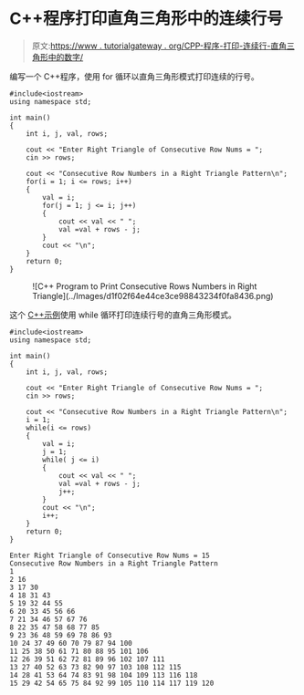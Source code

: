 # C++程序打印直角三角形中的连续行号

> 原文:[https://www . tutorialgateway . org/CPP-程序-打印-连续行-直角三角形中的数字/](https://www.tutorialgateway.org/cpp-program-to-print-consecutive-rows-numbers-in-right-triangle/)

编写一个 C++程序，使用 for 循环以直角三角形模式打印连续的行号。

```
#include<iostream>
using namespace std;

int main()
{
	int i, j, val, rows;

    cout << "Enter Right Triangle of Consecutive Row Nums = ";
    cin >> rows;

    cout << "Consecutive Row Numbers in a Right Triangle Pattern\n"; 
    for(i = 1; i <= rows; i++)
    {
        val = i;
    	for(j = 1; j <= i; j++)
		{
            cout << val << " ";
            val =val + rows - j;
        }
        cout << "\n";
    }		
 	return 0;
}
```

<figure class="wp-block-image size-large">![C++ Program to Print Consecutive Rows Numbers in Right Triangle](../Images/d1f02f64e44ce3ce98843234f0fa8436.png)</figure>

这个 [C++示例](https://www.tutorialgateway.org/cpp-programs/)使用 while 循环打印连续行号的直角三角形模式。

```
#include<iostream>
using namespace std;

int main()
{
	int i, j, val, rows;

    cout << "Enter Right Triangle of Consecutive Row Nums = ";
    cin >> rows;

    cout << "Consecutive Row Numbers in a Right Triangle Pattern\n"; 
    i = 1;
    while(i <= rows)
    {
        val = i;
        j = 1;
    	while( j <= i)
		{
            cout << val << " ";
            val =val + rows - j;
            j++;
        }
        cout << "\n";
        i++;
    }		
 	return 0;
}
```

```
Enter Right Triangle of Consecutive Row Nums = 15
Consecutive Row Numbers in a Right Triangle Pattern
1 
2 16 
3 17 30 
4 18 31 43 
5 19 32 44 55 
6 20 33 45 56 66 
7 21 34 46 57 67 76 
8 22 35 47 58 68 77 85 
9 23 36 48 59 69 78 86 93 
10 24 37 49 60 70 79 87 94 100 
11 25 38 50 61 71 80 88 95 101 106 
12 26 39 51 62 72 81 89 96 102 107 111 
13 27 40 52 63 73 82 90 97 103 108 112 115 
14 28 41 53 64 74 83 91 98 104 109 113 116 118 
15 29 42 54 65 75 84 92 99 105 110 114 117 119 120 
```